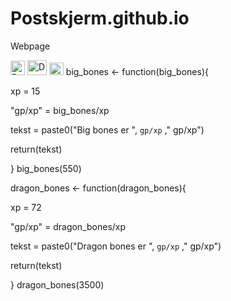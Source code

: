 # Postskjerm.github.io
Webpage

<img width="23" height="23" alt="Prayer_icon" src="https://github.com/user-attachments/assets/b4631664-ecf1-49e9-b1f7-64b0d83c502e" />


<img width="31" height="24" alt="Dragon_bones" src="https://github.com/user-attachments/assets/b6f75f70-1588-4086-a245-e9c78c360ddd" />

<img width="23" height="20" alt="Big_bones" src="https://github.com/user-attachments/assets/32ef2615-526c-4ff0-93ba-c96a2a907752" />
big_bones <- function(big_bones){
  
  xp = 15
    
  "gp/xp" = big_bones/xp 
  
  tekst = paste0("Big bones er ", 
                 `gp/xp` ," gp/xp")
  
  return(tekst)
  
}
big_bones(550)


dragon_bones <- function(dragon_bones){
  
  xp = 72
  
  "gp/xp" = dragon_bones/xp 
  
  tekst = paste0("Dragon bones er ", 
                 `gp/xp` ," gp/xp")
  
  return(tekst)
  
}
dragon_bones(3500)
  